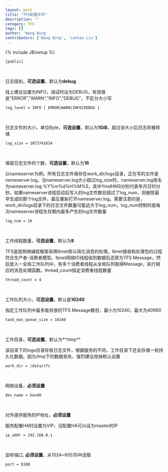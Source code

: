 ```yaml
---
layout: post
title: "TFS配置文件"
description: ""
category: TFS 
tags: []
author: 'Wang Ning'
contributors: ['Wang Ning', 'Lantao Liu']
---
```

{% include JB/setup %}

    [public]
<br/>


日志级别，**可选设置**，默认为**debug** 

线上建议设置为INFO，调试时设为DEBUG，有效值是"ERROR","WARN","INFO","DEBUG"，不区分大小写

    log_level = INFO [ ERROR|WARN|INFO|DEBUG ]
<br/>

日志文件的大小，单位Byte，**可选设置**，默认为**1GiB**，超过该大小后日志将被转储

    log_size = 1073741824
<br/>

保留日志文件的个数，**可选设置**，默认为**16**

以nameserver为例，所有日志文件保存在work_dir/logs目录，正在写的文件是nameserver.log。当nameserver.log大小超过log_size时，nameserver.log改名为nameserver.log.%Y%m%d%H%M%S，其中YmdHMS分别代表年月日时分秒。如果nameserver进程启动后写入的log文件数目超过了log_num，则删除最早生成的那个log文件，最后重新打开nameserver.log。需要注意的是，work_dir/logs目录下的日志文件数量可能远大于log_num，log_num控制的是每次nameserver进程生存期内最多产生的log文件数量

    log_num = 16
<br/>

工作线程数量，**可选设置**，默认为**8**

TFS底层网络编程框架采用tbnet库以简化消息的处理。tbnet接收和处理包的过程符合生产者-消费者模型。tbnet网络IO线程收到数据后还原为TFS Message，然后放入一全局工作队列中，有多个消费者线程从全局队列取得Message，执行相应的消息处理函数。thread_count指定消费者线程数量

    thread_count = 4
<br/>

工作队列大小，**可选设置**，默认是**10240**

指定工作队列中最多能存放的TFS Message数目，最小为10240，最大为40960

    task_max_queue_size = 10240
<br/>

工作目录，**可选设置**，默认为**/tmp**

该目录下的logs目录存放日志文件，根据服务的不同，工作目录下还会存储一些持久化数据。因为/tmp下的数据易失，强烈建议改掉默认设置

    work_dir = /data/tfs
<br/>

网络设备，**必须设置**

    dev_name = bond0
<br/>


对外提供服务的IP地址，**必须设置**

服务配置HA时设置为VIP，没配置HA可以设为master的IP

    ip_addr = 192.168.0.1
<br/>

监听端口, **必须设置**，从1024~65535中选取

    port = 8108

